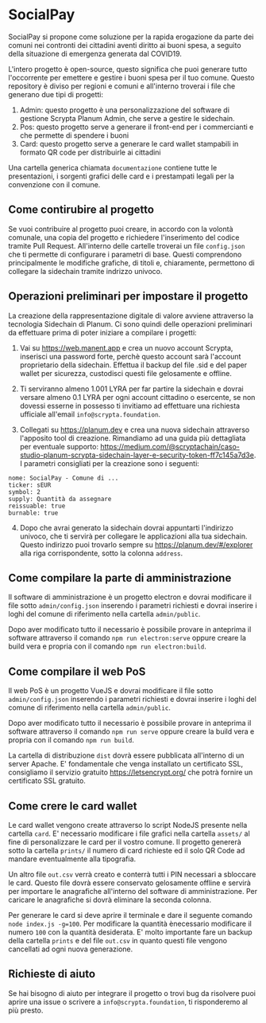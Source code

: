 # SocialPay

SocialPay si propone come soluzione per la rapida erogazione da parte dei comuni nei contronti dei cittadini aventi diritto ai buoni spesa, a seguito della situazione di emergenza generata dal COVID19.


L'intero progetto è open-source, questo significa che puoi generare tutto l'occorrente per emettere e gestire i buoni spesa per il tuo comune. Questo repository è diviso per regioni e comuni e all'interno troverai i file che generano due tipi di progetti:

1) Admin: questo progetto è una personalizzazione del software di gestione Scrypta Planum Admin, che serve a gestire le sidechain.
2) Pos: questo progetto serve a generare il front-end per i commercianti e che permette di spendere i buoni
3) Card: questo progetto serve a generare le card wallet stampabili in formato QR code per distribuirle ai cittadini

Una cartella generica chiamata `documentazione` contiene tutte le presentazioni, i sorgenti grafici delle card e i prestampati legali per la convenzione con il comune.

## Come contirubire al progetto

Se vuoi contribuire al progetto puoi creare, in accordo con la volontà comunale, una copia del progetto e richiedere l'inserimento del codice tramite Pull Request.
All'interno delle cartelle troverai un file `config.json` che ti permette di configurare i parametri di base. Questi comprendono principalmente le modifiche grafiche, di titoli e, chiaramente, permettono di collegare la sidechain tramite indrizzo univoco.

## Operazioni preliminari per impostare il progetto

La creazione della rappresentazione digitale di valore avviene attraverso la tecnologia Sidechain di Planum. Ci sono quindi delle operazioni preliminari da effettuare prima di poter iniziare a compilare i progetti:

1) Vai su https://web.manent.app e crea un nuovo account Scrypta, inserisci una password forte, perchè questo account sarà l'account proprietario della sidechain. Effettua il backup del file .sid e del paper wallet per sicurezza, custodisci questi file gelosamente e offline.

2) Ti serviranno almeno 1.001 LYRA per far partire la sidechain e dovrai versare almeno 0.1 LYRA per ogni account cittadino o esercente, se non dovessi esserne in possesso ti invitiamo ad effettuare una richiesta ufficiale all'email `info@scrypta.foundation`.

3) Collegati su https://planum.dev e crea una nuova sidechain attraverso l'apposito tool di creazione. Rimandiamo ad una guida più dettagliata per eventuale supporto: https://medium.com/@scryptachain/caso-studio-planum-scrypta-sidechain-layer-e-security-token-ff7c145a7d3e. I parametri consigliati per la creazione sono i seguenti: 
```
nome: SocialPay - Comune di ...
ticker: sEUR
symbol: 2
supply: Quantità da assegnare
reissuable: true
burnable: true
```

4) Dopo che avrai generato la sidechain dovrai appuntarti l'indirizzo univoco, che ti servirà per collegare le applicazioni alla tua sidechain. Questo indirizzo puoi trovarlo sempre su https://planum.dev/#/explorer alla riga corrispondente, sotto la colonna `address`.


## Come compilare la parte di amministrazione

Il software di amministrazione è un progetto electron e dovrai modificare il file sotto `admin/config.json` inserendo i parametri richiesti e dovrai inserire i loghi del comune di riferimento nella cartella `admin/public`.

Dopo aver modificato tutto il necessario è possibile provare in anteprima il software attraverso il comando `npm run electron:serve` oppure creare la build vera e propria con il comando `npm run electron:build`.

## Come compilare il web PoS

Il web PoS è un progetto VueJS e dovrai modificare il file sotto `admin/config.json` inserendo i parametri richiesti e dovrai inserire i loghi del comune di riferimento nella cartella `admin/public`.

Dopo aver modificato tutto il necessario è possibile provare in anteprima il software attraverso il comando `npm run serve` oppure creare la build vera e propria con il comando `npm run build`.

La cartella di distribuzione `dist` dovrà essere pubblicata all'interno di un server Apache. E' fondamentale che venga installato un certificato SSL, consigliamo il servizio gratuito https://letsencrypt.org/ che potrà fornire un certificato SSL gratuito.

## Come crere le card wallet

Le card wallet vengono create attraverso lo script NodeJS presente nella cartella `card`. E' necessario modificare i file grafici nella cartella `assets/` al fine di personalizzare le card per il vostro comune. Il progetto genererà sotto la cartella `prints/` il numero di card richieste ed il solo QR Code ad mandare eventualmente alla tipografia.

Un altro file `out.csv` verrà creato e conterrà tutti i PIN necessari a sbloccare le card. Questo file dovrà essere conservato gelosamente offline e servirà per importare le anagrafiche all'interno del software di amministrazione. Per caricare le anagrafiche si dovrà eliminare la seconda colonna.

Per generare le card si deve aprire il terminale e dare il seguente comando ```node index.js -g=100```. Per modificare la quantità ènecessario modificare il numero `100` con la quantità desiderata. E' molto importante fare un backup della cartella `prints` e del file `out.csv` in quanto questi file vengono cancellati ad ogni nuova generazione.

## Richieste di aiuto

Se hai bisogno di aiuto per integrare il progetto o trovi bug da risolvere puoi aprire una issue o scrivere a `info@scrypta.foundation`, ti risponderemo al più presto.
